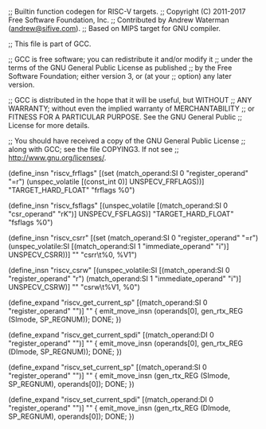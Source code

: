 ;; Builtin function codegen for RISC-V targets.
;; Copyright (C) 2011-2017 Free Software Foundation, Inc.
;; Contributed by Andrew Waterman (andrew@sifive.com).
;; Based on MIPS target for GNU compiler.

;; This file is part of GCC.

;; GCC is free software; you can redistribute it and/or modify it
;; under the terms of the GNU General Public License as published
;; by the Free Software Foundation; either version 3, or (at your
;; option) any later version.

;; GCC is distributed in the hope that it will be useful, but WITHOUT
;; ANY WARRANTY; without even the implied warranty of MERCHANTABILITY
;; or FITNESS FOR A PARTICULAR PURPOSE.  See the GNU General Public
;; License for more details.

;; You should have received a copy of the GNU General Public License
;; along with GCC; see the file COPYING3.  If not see
;; <http://www.gnu.org/licenses/>.

(define_insn "riscv_frflags"
  [(set (match_operand:SI 0 "register_operand" "=r")
	(unspec_volatile [(const_int 0)] UNSPECV_FRFLAGS))]
  "TARGET_HARD_FLOAT"
  "frflags %0")

(define_insn "riscv_fsflags"
  [(unspec_volatile [(match_operand:SI 0 "csr_operand" "rK")] UNSPECV_FSFLAGS)]
  "TARGET_HARD_FLOAT"
  "fsflags %0")

(define_insn "riscv_csrr"
  [(set (match_operand:SI 0 "register_operand" "=r")
        (unspec_volatile:SI [(match_operand:SI 1 "immediate_operand" "i")] UNSPECV_CSRR))]
  ""
  "csrr\t%0, %V1")

(define_insn "riscv_csrw"
  [(unspec_volatile:SI [(match_operand:SI 0 "register_operand" "r")
                        (match_operand:SI 1 "immediate_operand" "i")] UNSPECV_CSRW)]
  ""
  "csrw\t%V1, %0")

(define_expand "riscv_get_current_sp"
  [(match_operand:SI 0 "register_operand" "")]
  ""
{
  emit_move_insn (operands[0], gen_rtx_REG (SImode, SP_REGNUM));
  DONE;
})

(define_expand "riscv_get_current_spdi"
  [(match_operand:DI 0 "register_operand" "")]
  ""
{
  emit_move_insn (operands[0], gen_rtx_REG (DImode, SP_REGNUM));
  DONE;
})

(define_expand "riscv_set_current_sp"
  [(match_operand:SI 0 "register_operand" "")]
  ""
{
  emit_move_insn (gen_rtx_REG (SImode, SP_REGNUM), operands[0]);
  DONE;
})

(define_expand "riscv_set_current_spdi"
  [(match_operand:DI 0 "register_operand" "")]
  ""
{
  emit_move_insn (gen_rtx_REG (DImode, SP_REGNUM), operands[0]);
  DONE;
})
